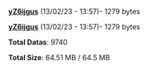 [**yZ6ijgus**](/data/yZ6ijgus.txt) (13/02/23 - 13:57)- 1279 bytes

[**yZ6ijgus**](/data/yZ6ijgus.txt) (13/02/23 - 13:57)- 1279 bytes

**Total Datas**: 9740

**Total Size**: 64.51 MB / 64.5 MB